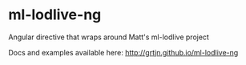 # ml-lodlive-ng
Angular directive that wraps around Matt's ml-lodlive project

Docs and examples available here: http://grtjn.github.io/ml-lodlive-ng
